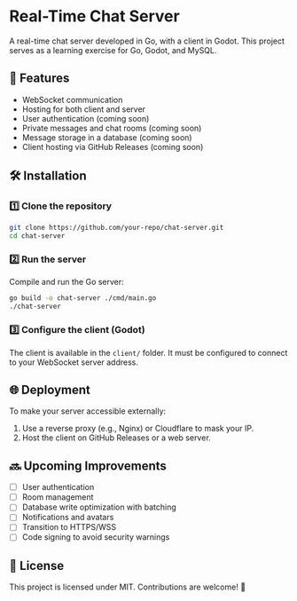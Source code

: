 # Real-Time Chat Server

A real-time chat server developed in Go, with a client in Godot. This project serves as a learning exercise for Go, Godot, and MySQL.

## 📌 Features

- WebSocket communication
- Hosting for both client and server
- User authentication (coming soon)
- Private messages and chat rooms (coming soon)
- Message storage in a database (coming soon)
- Client hosting via GitHub Releases (coming soon)

## 🛠 Installation

### 1️⃣ Clone the repository
```bash
git clone https://github.com/your-repo/chat-server.git
cd chat-server
```

### 2️⃣ Run the server

Compile and run the Go server:
```bash
go build -o chat-server ./cmd/main.go
./chat-server
```

### 3️⃣ Configure the client (Godot)
The client is available in the `client/` folder. It must be configured to connect to your WebSocket server address.

## 🌐 Deployment

To make your server accessible externally:
1. Use a reverse proxy (e.g., Nginx) or Cloudflare to mask your IP.
2. Host the client on GitHub Releases or a web server.

## 🔜 Upcoming Improvements

- [ ] User authentication
- [ ] Room management
- [ ] Database write optimization with batching
- [ ] Notifications and avatars
- [ ] Transition to HTTPS/WSS
- [ ] Code signing to avoid security warnings

## 📜 License

This project is licensed under MIT. Contributions are welcome! 🚀
